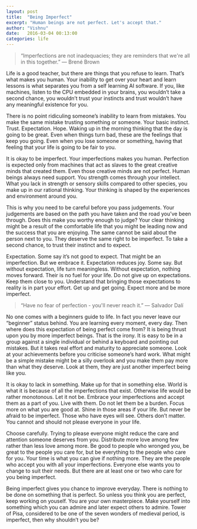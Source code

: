 ```yaml
---
layout: post
title:  "Being Imperfect"
excerpt: "Human beings are not perfect. Let's accept that."
author: "Vishnu"
date:   2016-03-04 00:13:00
categories: life
---
```


>“Imperfections are not inadequacies; they are reminders that we're all in this together.”
― Brené Brown

Life is a good teacher, but there are things that you refuse to learn. That’s what makes you human. Your inability to get over your heart and learn lessons is what separates you from a self learning AI software. If you, like machines, listen to the CPU embedded in your brains, you wouldn’t take a second chance, you wouldn’t trust your instincts and trust wouldn’t have any meaningful existence for you.

There is no point ridiculing someone’s inability to learn from mistakes. You make the same mistake trusting something or someone. Your basic instinct. Trust. Expectation. Hope. Waking up in the morning thinking that the day is going to be great. Even when things turn bad, these are the feelings that keep you going. Even when you lose someone or something, having that feeling that your life is going to be fair to you.

It is okay to be imperfect. Your imperfections makes you human. Perfection is expected only from machines that act as slaves to the great creative minds that created them. Even those creative minds are not perfect. Human beings always need support. You strength comes through your intellect. What you lack in strength or sensory skills compared to other species, you make up in our rational thinking. Your thinking is shaped by the experiences and environment around you.

This is why you need to be careful before you pass judgements. Your judgements are based on the path you have taken and the road you’ve been through. Does this make you worthy enough to judge? Your clear thinking might be a result of the comfortable life that you might be leading now and the success that you are enjoying. The same cannot be said about the person next to you. They deserve the same right to be imperfect. To take a second chance, to trust their instinct and to expect.

Expectation. Some say it’s not good to expect. That might be an imperfection. But we embrace it. Expectation reduces joy. Some say. But without expectation, life turn meaningless. Without expectation, nothing moves forward. Their is no fuel for your life. Do not give up on expectations. Keep them close to you. Understand that bringing those expectations to reality is in part your effort. Get up and get going. Expect more and be more imperfect.

>“Have no fear of perfection - you'll never reach it.”
― Salvador Dalí

No one comes with a beginners guide to life. In fact you never leave our “beginner” status behind. You are learning every moment, every day. Then where does this expectation of being perfect come from? It is being thrust upon you by more imperfect beings. That is the irony. It is easy to be in a group against a single individual or behind a keyboard and pointing out mistakes. But it takes real effort and maturity to appreciate someone. Look at your achievements before you criticise someone’s hard work. What might be a simple mistake might be a silly overlook and you make them pay more than what they deserve. Look at them, they are just another imperfect being like you.

It is okay to lack in something. Make up for that in something else. World is what it is because of all the imperfections that exist. Otherwise life would be rather monotonous. Let it not be. Embrace your imperfections and accept them as a part of you. Live with them. Do not let them be a burden. Focus more on what you are good at. Shine in those areas if your life. But never be afraid to be imperfect. Those who have eyes will see. Others don’t matter. You cannot and should not please everyone in your life.

Choose carefully. Trying to please everyone might reduce the care and attention someone deserves from you. Distribute more love among few rather than less love among more. Be good to people who wronged you, be great to the people you care for, but be everything to the people who care for you. Your time is what you can give if nothing more. They are the people who accept you with all your imperfections. Everyone else wants you to change to suit their needs. But there are at least one or two who care for you being imperfect.

Being imperfect gives you chance to improve everyday. There is nothing to be done on something that is perfect. So unless you think you are perfect, keep working on youself. You are your own masterpiece. Make yourself into something which you can admire and later expect others to admire. Tower of Pisa, considered to be one of the seven wonders of medieval period, is imperfect, then why shouldn’t you be?
